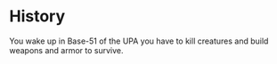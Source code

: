 # History
You wake up in Base-51 of the UPA you have to kill creatures and build weapons and armor to survive.
